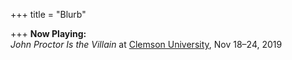 +++
title = "Blurb"

+++
**Now Playing:**  
_John Proctor Is the Villain_ at [Clemson University](https://www.clemson.edu/centers-institutes/brooks/events/event.html?eventid=30192744927834), Nov 18–24, 2019